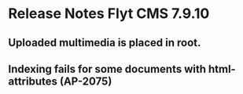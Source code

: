 # Release Notes Flyt CMS 7.9.10

## Uploaded multimedia is placed in root. 

## Indexing fails for some documents with html-attributes (AP-2075)
